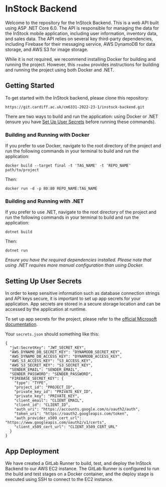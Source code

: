﻿# InStock Backend

Welcome to the repository for the InStock Backend. This is a web API built using ASP .NET Core 6.0. The API is responsible for managing the data for the InStock mobile application, including user information, inventory data, and sales data. The API relies on several key third-party dependencies, including Firebase for their messaging service, AWS DynamoDB for data storage, and AWS S3 for image storage.

While it is not required, we recommend installing Docker for building and running the project. However, this `readme` provides instructions for building and running the project using both Docker and .NET.

## Getting Started

To get started with the InStock backend, please clone this repository:
```
https://git.cardiff.ac.uk/cm6331-2022-23-1/instock-backend.git
```

There are two ways to build and run the application: using Docker or .NET (ensure you have [Set Up User Secrets](#Setting-Up-User-Secrets) before running these commands).

### Building and Running with Docker

If you prefer to use Docker, navigate to the root directory of the project and run the following commands in your terminal to build and run the application:
```
docker build --target final -t 'TAG_NAME' -t 'REPO_NAME' path/to/project
```

Then:

``` 
docker run -d -p 80:80 REPO_NAME:TAG_NAME
```

### Building and Running with .NET

If you prefer to use .NET, navigate to the root directory of the project and run the following commands in your terminal to build and run the application:
```
dotnet build
```

Then:
```
dotnet run
```

_Ensure you have the required dependencies installed. Please note that using .NET requires more manual configuration than using Docker._


## Setting Up User Secrets

In order to keep sensitive information such as database connection strings and API keys secure, it is important to set up app secrets for your application. App secrets are stored in a secure storage location and can be accessed by the application at runtime.

To set up app secrets for the project, please refer to the [official Microsoft documentation](https://learn.microsoft.com/en-us/aspnet/core/security/app-secrets?view=aspnetcore-7.0&tabs=windows).

Your `secrets.json` should something like this:
```
{
  "jwt:SecretKey": "JWT_SECRET_KEY",
  "AWS_DYNAMO_DB_SECRET_KEY": "DYNAMODB_SECRET_KEY",
  "AWS_DYNAMO_DB_ACCESS_KEY": "DYNAMODB_ACCESS_KEY",
  "AWS_S3_ACCESS_KEY": "S3_ACCESS_KEY",
  "AWS_S3_SECRET_KEY": "S3_SECRET_KEY",
  "SENDER_EMAIL": "SENDER_EMAIL",
  "SENDER_PASSWORD": "SENDER_PASSWORD",
  "FIREBASE_SECRET_KEY": {
    "type": "TYPE",
    "project_id": "PROJECT_ID",
    "private_key_id": "PRIVATE_KEY_ID",
    "private_key": "PRIVATE_KEY",
    "client_email": "CLIENT_EMAIL",
    "client_id": "CLIENT_ID",
    "auth_uri": "https://accounts.google.com/o/oauth2/auth",
    "token_uri": "https://oauth2.googleapis.com/token",
    "auth_provider_x509_cert_url": "https://www.googleapis.com/oauth2/v1/certs",
    "client_x509_cert_url": "CLIENT_X509_CERT_URL"
  }
}
```

## App Deployment

We have created a GitLab Runner to build, test, and deploy the InStock Backend to our AWS EC2 instance. The GitLab Runner is configured to run the build and test stages on a Docker container, and the deploy stage is executed using SSH to connect to the EC2 instance.